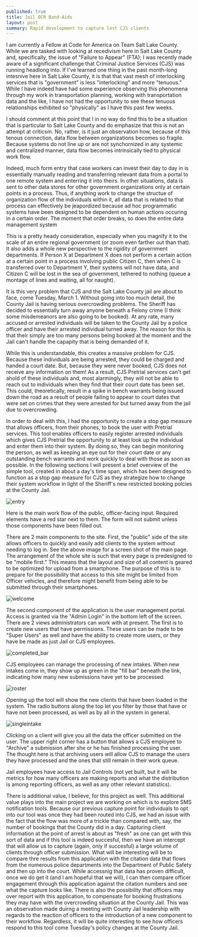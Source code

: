 ```yaml
---
published: true
title: Jail OCR Band-Aids
layout: post
summary: Rapid development to capture lost CJS clients
---
```


I am currently a Fellow at Code for America on Team Salt Lake County. While we are tasked with looking at recedivism here in Salt Lake County and, specifically, the issue of "Failure to Appear" (FTA); I was recently made aware of a significant challenge that Criminal Justice Services (CJS) was running headlong into. If I've learned one thing in the past month-long intesnive here in Salt Lake County, it is that that vast mesh of interlocking services that is "government" is less "interlocking" and more "tenuous." While I have indeed have had some experience observing this phenomena through my work in transportation planning, working with transportation data and the like, I have not had the opportunity to see these tenuous relationships exhibited so "physically" as I have this past few weeks.

I should comment at this point that I in no way do find this to be a situation that is particular to Salt Lake County and do emphasize that this is not an attempt at criticsm. No, rather, is it just an observation how, because of this tenous connection, data flow between organizations becomes so fragile. Because systems do not line up or are not synchornized in any systemic and centralized manner, data flow becomes intrinsically tied to physical work flow.

Indeed, much form entry that case workers can invest their day to day in is essentially manually reading and transferring relevant data from a portal to one remote system and enterring it into theirs. In other situations, data is sent to other data stores for other government organizations only at certain points in a process. Thus, if anything work to change the structue of organization flow of the individuals within it, all data that is related to that process can effectively be jeapordized because ad hoc programmatic systems have been designed to be dependent on human actions occuring in a certain order. The moment that order breaks, so does the entire data management system

This is a pretty heady consideration, especially when you magnify it to the scale of an entire regional government (or zoom even farther out than that). It also adds a whole new perspective to the rigidity of government departments. If Person X at Department X does not perform a certain action at a certain point in a process involving public Citizen C, then when C is transferred over to Department Y, their systems will not have data, and Citizen C will be lost in the sea of government, tethered to nothing (queue a montage of lines and waiting, all for naught).

It is this very problem that CJS and the Salt Lake County jail are about to face, come Tuesday, March 1. Without going into too much detail, the County Jail is having serious overcrowding problems. The Sheriff has decided to essentially turn away anyone beneath a Felony crime (I think some misdemeanors are also going to be booked). At any rate, many accused or arrested individuals will be taken to the County Jail by a police officer and have their arrested individual turned away. The reason for this is that their simply are too many persons being booked at the moment and the Jail can't handle the capapity that is being demanded of it.

While this is understandable, this creates a massive problem for CJS. Because these individuals are being arrested, they could be charged and handed a court date. But, because they were never booked, CJS does not receive any information on them! As a result, CJS Pretrial services can't get ahold of these individuals and, most alarmingly, they will not be able to reach out to individuals when they find that their court date has been set. This could, theoretically, result in a spike in bench warrants being issued down the road as a result of people failing to appear to court dates that were set on crimes that they were arrested for but turned away from the jail due to overcrowding.

In order to deal with this, I had the opportunity to create a stop gap measure that allows officers, from their phones, to book the user with Pretrial services. This tool enables officers to easily register arrested individuals which gives CJS Pretrial the opportunity to at least look up the individual and enter them into their system. By doing so, they can begin monitoring the person, as well as keeping an eye out for their court date or any outstanding bench warrants and work quickly to deal with those as soon as possible. In the following sections I will present a brief overview of the simple tool, created in about a day's time span, which has been designed to function as a stop gap measure for CJS as they strategize how to change their system workflow in light of the Sheriff's new restricted booking polcies at the County Jail.

![entry](https://raw.githubusercontent.com/kuanb/kuanb.github.io/master/images/_posts/jail-register/entry.png)

Here is the main work flow of the public, officer-facing input. Required elements have a red star next to them. The form will not submit unless those components have been filled out.

There are 2 main components to the site. First, the "public" side of the site allows officers to quickly and easily add clients to the system without needing to log in. See the above image for a screen shot of the main page. The arrangement of the whole site is such that every page is predesigned to be "mobile first." This means that the layout and size of all content is geared to be optimized for upload from a smartphone. The purpose of this is to prepare for the possibility that access to this site might be limited from Officer vehicles, and therefore might benefit from being able to be submitted through their smartphones.

![welcome](https://raw.githubusercontent.com/kuanb/kuanb.github.io/master/images/_posts/jail-register/welcome.png)

The second component of the application is the user management portal. Access is granted via the "Admin Login" in the bottom left of the screen. There are 2 views administrators can work with at present. The first is to create new users that have permissions. These users can be made to be "Super Users" as well and have the ability to create more users, or they have be made as just Jail or CJS employees. 

![completed_bar](https://raw.githubusercontent.com/kuanb/kuanb.github.io/master/images/_posts/jail-register/completed_bar.png)

CJS employees can manage the processing of new intakes. When new intakes come in, they show up as green in the "fill bar" beneath the link, indicating how many new submissions have yet to be processed.

![roster](https://raw.githubusercontent.com/kuanb/kuanb.github.io/master/images/_posts/jail-register/roster.png)

Opening up the tool will show the new clients that have been loaded in the system. The radio buttons along the top let you filter by those that have or have not been processed, as well as by all in the system in general.

![singleintake](https://raw.githubusercontent.com/kuanb/kuanb.github.io/master/images/_posts/jail-register/singleintake.png)

Clicking on a client will give you all the data the officer submitted on the user. The upper right corner has a button that allows a CJS employee to "Archive" a submission after she or he has finished processing the user. The thought here is that archiving users will allow CJS to manage the users they have processed and the ones that still remain in their work queue.

Jail employees have access to Jail Controls (not yet built, but it will be metrics for how many officers are making reports and what the distribution is among reporting officers, as well as any other relevant statistics). 

There is additional value, I believe, for this project as well. This additional value plays into the main project we are working on which is to explore SMS notification tools. Because our previous capture point for individuals to opt into our tool was once they had been routed into CJS, we had an issue with the fact that the flow was more of a trickle than compared with, say, the number of bookings that the County did in a day. Capturing client information at the point of arrest is about as "fresh" as one can get with this sort of data and if this tool is indeed succesful, then we have an intercept that will allow us to capture (again, only if succesful) a large volume of clients through officer submission. What will be interesting will be to compare thre results from this application with the citation data that flows from the numerous police departments into the Department of Public Safety and then up into the court. While accessnig that data has proven difficult, once we do get it (and I am hopeful that we will), I can then compare officer engagement through this application against the citation numbers and see what the capture looks like. There is also the possibility that officers may over report with this application, to compensate for booking frustrations they may have with the overcrowding situation at the County Jail. This was an observation made duirng a meeting with County Jail leadership with regards to the reaction of officers to the introduction of a new component to their workflow. Regardless, it will be quite interesting to see how officers respond to this tool come Tuesday's policy changes at the County Jail.